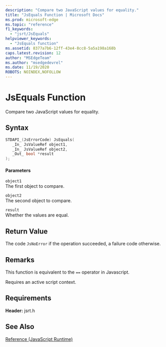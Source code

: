 ```yaml
---
description: "Compare two JavaScript values for equality."
title: "JsEquals Function | Microsoft Docs"
ms.prod: microsoft-edge
ms.topic: "reference"
f1_keywords: 
  - "jsrt/JsEquals"
helpviewer_keywords: 
  - "JsEquals function"
ms.assetid: 8377a7b6-12ff-43e4-8cc8-5a5a198a168b
caps.latest.revision: 12
author: "MSEdgeTeam"
ms.author: "msedgedevrel"
ms.date: 11/19/2020
ROBOTS: NOINDEX,NOFOLLOW
---
```

# JsEquals Function

Compare two JavaScript values for equality.  
  
## Syntax  
  
```cpp  
STDAPI_(JsErrorCode) JsEquals(  
   _In_ JsValueRef object1,  
   _In_ JsValueRef object2,  
   _Out_ bool *result  
);  
```  
  
#### Parameters  
 `object1`  
 The first object to compare.  
  
 `object2`  
 The second object to compare.  
  
 `result`  
 Whether the values are equal.  
  
## Return Value  
 The code `JsNoError` if the operation succeeded, a failure code otherwise.  
  
## Remarks  
 This function is equivalent to the `==` operator in Javascript.  
  
 Requires an active script context.  
  
## Requirements  
 **Header:** jsrt.h  
  
## See Also  
 [Reference (JavaScript Runtime)](../chakra-hosting/reference-javascript-runtime.md)
